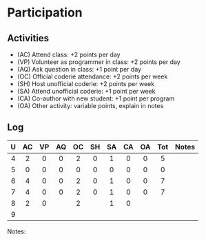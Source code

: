 Participation
=============

## Activities ## 

+ (AC) Attend class: +2 points per day
+ (VP) Volunteer as programmer in class: +2 points per day
+ (AQ) Ask question in class: +1 point per day
+ (OC) Official coderie attendance: +2 points per week
+ (SH) Host unofficial coderie: +2 points per week
+ (SA) Attend unofficial coderie: +1 point per week
+ (CA) Co-author with new student: +1 point per program
+ (OA) Other activity: variable points, explain in notes

## Log ##

| U | AC | VP | AQ | OC | SH | SA | CA | OA | Tot | Notes
|:-:|:--:|:--:|:--:|:--:|:--:|:--:|:--:|:--:|:---:|:----:
| 4 |  2 |  0 |  0 |  2 |  0 |  1 |  0 |  0 |  5  |
| 5 |  0 |  0 |  0 |  0 |  0 |  0 |  0 |  0 |  0  |
| 6 |  4 |  0 |  0 |  2 |  0 |  1 |  0 |  0 |  7  |
| 7 |  4 |  0 |  0 |  2 |  0 |  1 |  0 |  0 |  7  |
| 8 |  2 |  0 |    |  2 |    |  1 |  0 |  | |     |
| 9 |

Notes: